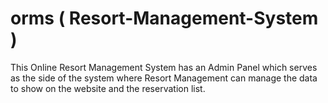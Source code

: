 # orms ( Resort-Management-System )
This Online Resort Management System has an Admin Panel which serves as the side of the system where Resort Management can manage the data to show on the website and the reservation list.
